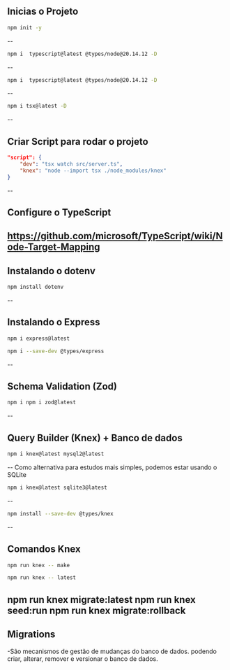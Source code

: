## Inicias o Projeto

```bash
npm init -y
```
--
```bash
npm i  typescript@latest @types/node@20.14.12 -D
```
--
```bash
npm i  typescript@latest @types/node@20.14.12 -D
```
--
```bash
npm i tsx@latest -D
```
--
## Criar Script para rodar o projeto

```json
"script": {
    "dev": "tsx watch src/server.ts",
    "knex": "node --import tsx ./node_modules/knex"
}
```
--
## Configure o TypeScript
https://github.com/microsoft/TypeScript/wiki/Node-Target-Mapping
--

## Instalando o dotenv
```bash
npm install dotenv
```
--
## Instalando o Express

```bash
npm i express@latest
```

```bash
npm i --save-dev @types/express
```
--
## Schema Validation (Zod)

```bash
npm i npm i zod@latest
```
--
## Query Builder (Knex) + Banco de dados

```bash
npm i knex@latest mysql2@latest
```
--
Como alternativa para estudos mais simples, podemos estar usando o SQLite
```bash
npm i knex@latest sqlite3@latest
```
--
```bash
npm install --save-dev @types/knex
```
--
## Comandos Knex
```bash
npm run knex -- make 
```
```bash
npm run knex -- latest
```
npm run knex migrate:latest
npm run knex seed:run
npm run knex migrate:rollback
--
## Migrations
-São mecanismos de gestão de mudanças do banco de dados. podendo criar, alterar, remover e versionar o banco de dados.
